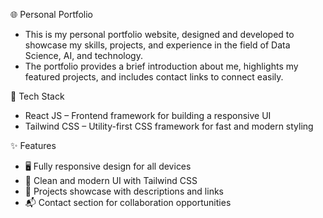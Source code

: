 🌐 Personal Portfolio
   - This is my personal portfolio website, designed and developed to showcase my skills, projects, and experience in the field of Data Science, AI, and technology.
   - The portfolio provides a brief introduction about me, highlights my featured projects, and includes contact links to connect easily.

🚀 Tech Stack
   - React JS – Frontend framework for building a responsive UI
   - Tailwind CSS – Utility-first CSS framework for fast and modern styling

✨ Features
   - 🖥️ Fully responsive design for all devices
   - 🎨 Clean and modern UI with Tailwind CSS
   - 📂 Projects showcase with descriptions and links
   - 📬 Contact section for collaboration opportunities
